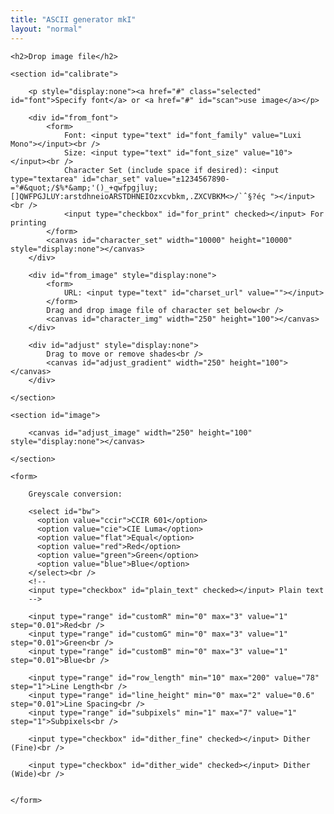```yaml
---
title: "ASCII generator mkI"
layout: "normal"
---
```


<div id="container">

<div id="sidebar">

	<h2>Drop image file</h2>

	<section id="calibrate">

		<p style="display:none"><a href="#" class="selected" id="font">Specify font</a> or <a href="#" id="scan">use image</a></p>

		<div id="from_font">
			<form>
				Font: <input type="text" id="font_family" value="Luxi Mono"></input><br />
				Size: <input type="text" id="font_size" value="10"></input><br />
				Character Set (include space if desired): <input type="textarea" id="char_set" value="±1234567890-=°#&quot;/$%*&amp;'()_+qwfpgjluy;[]QWFPGJLUY:arstdhneioARSTDHNEIOzxcvbkm,.ZXCVBKM<>/`ˆ§?éç "></input><br />			
				<input type="checkbox" id="for_print" checked></input> For printing
			</form>
			<canvas id="character_set" width="10000" height="10000" style="display:none"></canvas>
		</div>

		<div id="from_image" style="display:none">
			<form>
				URL: <input type="text" id="charset_url" value=""></input>
			</form>
			Drag and drop image file of character set below<br />
			<canvas id="character_img" width="250" height="100"></canvas>
		</div>

		<div id="adjust" style="display:none">
			Drag to move or remove shades<br />
			<canvas id="adjust_gradient" width="250" height="100"></canvas>
		</div>

	</section>

	<section id="image">

		<canvas id="adjust_image" width="250" height="100" style="display:none"></canvas>

	</section>

	<form>

		Greyscale conversion: 

		<select id="bw">
		  <option value="ccir">CCIR 601</option>
		  <option value="cie">CIE Luma</option>
		  <option value="flat">Equal</option>
		  <option value="red">Red</option>
		  <option value="green">Green</option>
		  <option value="blue">Blue</option>
		</select><br />
		<!--
		<input type="checkbox" id="plain_text" checked></input> Plain text 
		-->

		<input type="range" id="customR" min="0" max="3" value="1" step="0.01">Red<br />
		<input type="range" id="customG" min="0" max="3" value="1" step="0.01">Green<br />
		<input type="range" id="customB" min="0" max="3" value="1" step="0.01">Blue<br />

		<input type="range" id="row_length" min="10" max="200" value="78" step="1">Line Length<br />
		<input type="range" id="line_height" min="0" max="2" value="0.6" step="0.01">Line Spacing<br />
		<input type="range" id="subpixels" min="1" max="7" value="1" step="1">Subpixels<br />

		<input type="checkbox" id="dither_fine" checked></input> Dither (Fine)<br />

		<input type="checkbox" id="dither_wide" checked></input> Dither (Wide)<br />


	</form>

</div> <!-- end sidebar -->

<div id="preview">
	<pre id="output_ascii"></pre>
	<canvas id="preview_result" width="500" height="500" style="display:none"></canvas>
</div>


</div>